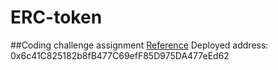 # ERC-token
##Coding challenge assignment
[Reference](https://www.toptal.com/ethereum/create-erc20-token-tutorial)
Deployed address: 0x6c41C825182b8fB477C69efF85D975DA477eEd62
